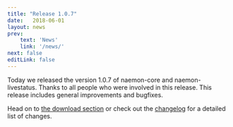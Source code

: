 ```yaml
---
title: "Release 1.0.7"
date:   2018-06-01
layout: news
prev:
    text: 'News'
    link: '/news/'
next: false
editLink: false
---
```


Today we released the version 1.0.7 of naemon-core and naemon-livestatus. Thanks to all
people who were involved in this release. This release includes general improvements and bugfixes.

Head on to [the download section](/download) or check out the [changelog](/documentation/usersguide/whatsnew) for
a detailed list of changes.
